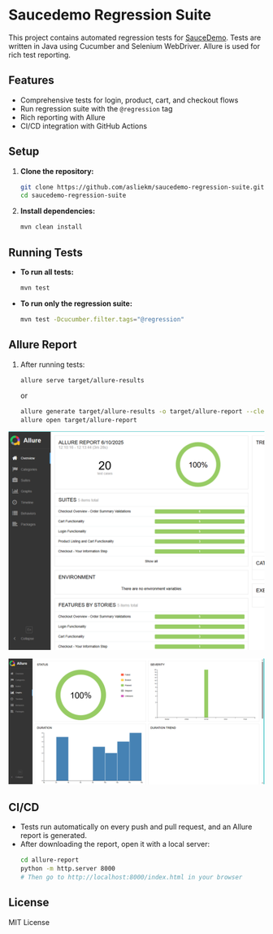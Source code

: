 # Saucedemo Regression Suite

This project contains automated regression tests for [SauceDemo](https://www.saucedemo.com/).
Tests are written in Java using Cucumber and Selenium WebDriver.
Allure is used for rich test reporting.

## Features

- Comprehensive tests for login, product, cart, and checkout flows
- Run regression suite with the `@regression` tag
- Rich reporting with Allure
- CI/CD integration with GitHub Actions

## Setup

1. **Clone the repository:**
   ```sh
   git clone https://github.com/asliekm/saucedemo-regression-suite.git
   cd saucedemo-regression-suite
   ```

2. **Install dependencies:**
   ```sh
   mvn clean install
   ```

## Running Tests

- **To run all tests:**
  ```sh
  mvn test
  ```

- **To run only the regression suite:**
  ```sh
  mvn test -Dcucumber.filter.tags="@regression"
  ```

## Allure Report

1. After running tests:
   ```sh
   allure serve target/allure-results
   ```
   or
   ```sh
   allure generate target/allure-results -o target/allure-report --clean
   allure open target/allure-report
   ```
![Test Result 1](https://github.com/asliekm/saucedemo-regression-suite/blob/dev/images/%7B41E93C20-909A-4D0D-847A-EB61AECEE64C%7D.png?raw=true)


![Test Result 2](https://github.com/asliekm/saucedemo-regression-suite/blob/dev/images/%7B214C1CFB-E233-4A23-B23E-2727BBEE7A51%7D.png?raw=true)
## CI/CD

- Tests run automatically on every push and pull request, and an Allure report is generated.
- After downloading the report, open it with a local server:
  ```sh
  cd allure-report
  python -m http.server 8000
  # Then go to http://localhost:8000/index.html in your browser
  ```

## License

MIT License
